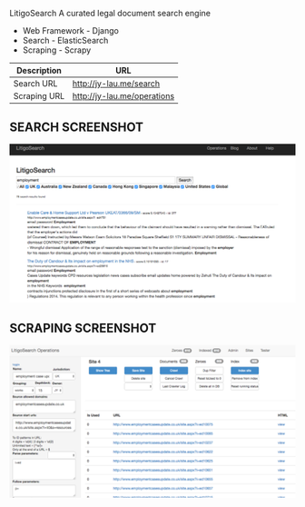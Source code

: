 LitigoSearch
A curated legal document search engine 
- Web Framework - Django
- Search - ElasticSearch
- Scraping - Scrapy

| Description | URL |
| --- | --- |
| Search URL | http://jy-lau.me/search |
| Scraping URL | http://jy-lau.me/operations|

## SEARCH SCREENSHOT
![Alt text](https://github.com/yuanzai/bblio/blob/master/Main.png "LitigoSearch - Searching")

## SCRAPING SCREENSHOT
![Alt text](https://github.com/yuanzai/bblio/blob/master/Ops.png "LitigoSearch - Curated Webscraping Interface")
